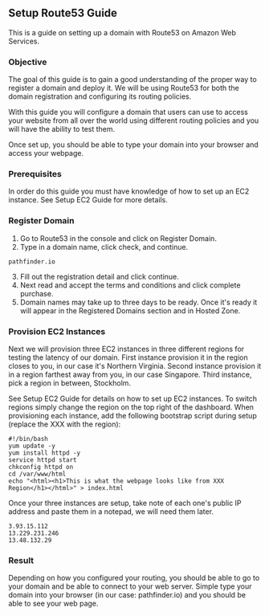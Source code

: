 ## Setup Route53 Guide
This is a guide on setting up a domain with Route53 on Amazon Web Services.

### Objective
The goal of this guide is to gain a good understanding of the proper way to register a domain and deploy it. We will be using Route53 for both the domain registration and configuring its routing policies.

With this guide you will configure a domain that users can use to access your website from all over the world using different routing policies and you will have the ability to test them. 

Once set up, you should be able to type your domain into your browser and access your webpage. 

### Prerequisites
In order do this guide you must have knowledge of how to set up an EC2 instance. See Setup EC2 Guide for more details.

### Register Domain
1. Go to Route53 in the console and click on Register Domain.
2. Type in a domain name, click check, and continue.
```
pathfinder.io
```
3. Fill out the registration detail and click continue.
4. Next read and accept the terms and conditions and click complete purchase.
5. Domain names may take up to three days to be ready. Once it's ready it will appear in the Registered Domains section and in Hosted Zone.

### Provision EC2 Instances
Next we will provision three EC2 instances in three different regions for testing the latency of our domain. First instance provision it in the region closes to you, in our case it's Northern Virginia. Second instance provision it in a region farthest away from you, in our case Singapore. Third instance, pick a region in between, Stockholm.

See Setup EC2 Guide for details on how to set up EC2 instances. To switch regions simply change the region on the top right of the dashboard. When provisioning each instance, add the following bootstrap script during setup (replace the XXX with the region):
```
#!/bin/bash
yum update -y
yum install httpd -y
service httpd start
chkconfig httpd on
cd /var/www/html
echo "<html><h1>This is what the webpage looks like from XXX Region</h1></html>" > index.html
```

Once your three instances are setup, take note of each one's public IP address and paste them in a notepad, we will need them later.
```
3.93.15.112
13.229.231.246
13.48.132.29
```

### Result
Depending on how you configured your routing, you should be able to go to your domain and be able to connect to your web server. Simple type your domain into your browser (in our case: pathfinder.io) and you should be able to see your web page.
